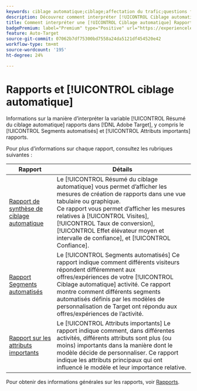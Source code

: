```yaml
---
keywords: ciblage automatique;ciblage;affectation du trafic;questions fréquentes;faq;dépannage;dépannage;création de rapports;rapports;rapport de synthèse de ciblage automatique;rapport de synthèse;segments automatisés;attributs importants
description: Découvrez comment interpréter [!UICONTROL Ciblage automatique] rapports d’activité dans [!DNL Target].
title: Comment interpréter une [!UICONTROL Ciblage automatique] Rapport ?
badgePremium: label="Premium" type="Positive" url="https://experienceleague.adobe.com/docs/target/using/introduction/intro.html?lang=en#premium newtab=true" tooltip="See what's included in Target Premium."
feature: Auto-Target
source-git-commit: 07062b7df75300bd7558a24da5121df454520e42
workflow-type: tm+mt
source-wordcount: '195'
ht-degree: 24%

---
```


# Rapports et [!UICONTROL ciblage automatique]

Informations sur la manière d’interpréter la variable [!UICONTROL Résumé du ciblage automatique] rapports dans [!DNL Adobe Target], y compris le [!UICONTROL Segments automatisés] et [!UICONTROL Attributs importants] rapports.

Pour plus d’informations sur chaque rapport, consultez les rubriques suivantes :

| Rapport | Détails |
| --- | --- |
| [Rapport de synthèse de ciblage automatique](/help/main/c-reports/personalization-reports/auto-target-summary-report.md) | Le [!UICONTROL Résumé du ciblage automatique] vous permet d’afficher les mesures de création de rapports dans une vue tabulaire ou graphique.<br>Ce rapport vous permet d’afficher les mesures relatives à [!UICONTROL Visites], [!UICONTROL Taux de conversion], [!UICONTROL Effet élévateur moyen et intervalle de confiance], et [!UICONTROL Confiance]. |
| [Rapport Segments automatisés](/help/main/c-reports/c-personalization-insights-reports/automated-segments-report.md) | Le [!UICONTROL Segments automatisés] Ce rapport indique comment différents visiteurs répondent différemment aux offres/expériences de votre [!UICONTROL Ciblage automatique] activité. Ce rapport montre comment différents segments automatisés définis par les modèles de personnalisation de Target ont répondu aux offres/expériences de l’activité. |
| [Rapport sur les attributs importants](/help/main/c-reports/c-personalization-insights-reports/important-attributes-report.md) | Le [!UICONTROL Attributs importants] Le rapport indique comment, dans différentes activités, différents attributs sont plus (ou moins) importants dans la manière dont le modèle décide de personnaliser. Ce rapport indique les attributs principaux qui ont influencé le modèle et leur importance relative. |

Pour obtenir des informations générales sur les rapports, voir [Rapports](/help/main/c-reports/reports.md).
